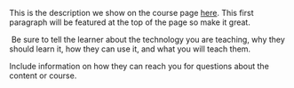 This is the description we show on the course page [here](https://lab.github.com/yairrr12/d-ftgnrdthedtyyh). This first paragraph will be featured at the top of the page so make it great.
​

​
Be sure to tell the learner about the technology you are teaching, why they should learn it, how they can use it, and what you will teach them.
​


Include information on how they can reach you for questions about the content or course. 